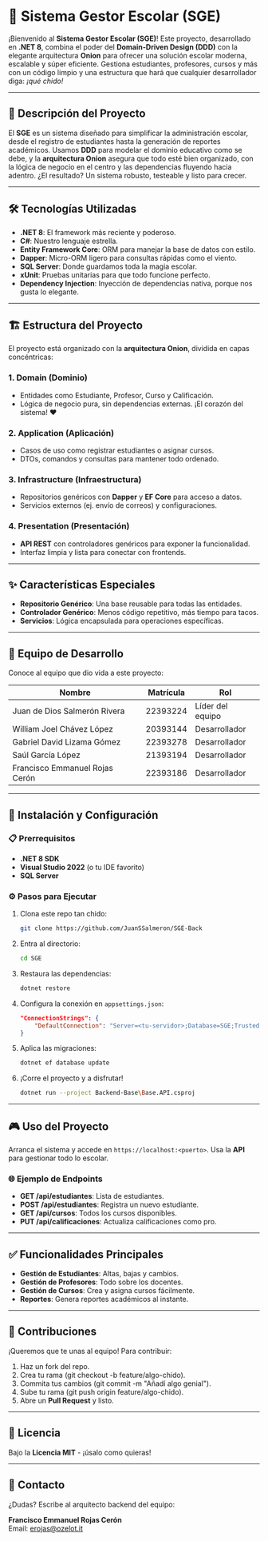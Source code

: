 # 🌟 Sistema Gestor Escolar (SGE)

¡Bienvenido al **Sistema Gestor Escolar (SGE)**! Este proyecto, desarrollado en **.NET 8**, combina el poder del **Domain-Driven Design (DDD)** con la elegante arquitectura **Onion** para ofrecer una solución escolar moderna, escalable y súper eficiente. Gestiona estudiantes, profesores, cursos y más con un código limpio y una estructura que hará que cualquier desarrollador diga: _¡qué chido!_

---

## 📝 Descripción del Proyecto

El **SGE** es un sistema diseñado para simplificar la administración escolar, desde el registro de estudiantes hasta la generación de reportes académicos. Usamos **DDD** para modelar el dominio educativo como se debe, y la **arquitectura Onion** asegura que todo esté bien organizado, con la lógica de negocio en el centro y las dependencias fluyendo hacia adentro. ¿El resultado? Un sistema robusto, testeable y listo para crecer.

---

## 🛠 Tecnologías Utilizadas

- **.NET 8**: El framework más reciente y poderoso.
- **C#**: Nuestro lenguaje estrella.
- **Entity Framework Core**: ORM para manejar la base de datos con estilo.
- **Dapper**: Micro-ORM ligero para consultas rápidas como el viento.
- **SQL Server**: Donde guardamos toda la magia escolar.
- **xUnit**: Pruebas unitarias para que todo funcione perfecto.
- **Dependency Injection**: Inyección de dependencias nativa, porque nos gusta lo elegante.

---

## 🏗 Estructura del Proyecto

El proyecto está organizado con la **arquitectura Onion**, dividida en capas concéntricas:

### 1. **Domain (Dominio)**

- Entidades como Estudiante, Profesor, Curso y Calificación.
- Lógica de negocio pura, sin dependencias externas. ¡El corazón del sistema! ❤️

### 2. **Application (Aplicación)**

- Casos de uso como registrar estudiantes o asignar cursos.
- DTOs, comandos y consultas para mantener todo ordenado.

### 3. **Infrastructure (Infraestructura)**

- Repositorios genéricos con **Dapper** y **EF Core** para acceso a datos.
- Servicios externos (ej. envío de correos) y configuraciones.

### 4. **Presentation (Presentación)**

- **API REST** con controladores genéricos para exponer la funcionalidad.
- Interfaz limpia y lista para conectar con frontends.

---

## ✨ Características Especiales

- **Repositorio Genérico**: Una base reusable para todas las entidades.
- **Controlador Genérico**: Menos código repetitivo, más tiempo para tacos.
- **Servicios**: Lógica encapsulada para operaciones específicas.

---

## 👥 Equipo de Desarrollo

Conoce al equipo que dio vida a este proyecto:

| Nombre                         | Matrícula | Rol              |
| ------------------------------ | --------- | ---------------- |
| Juan de Dios Salmerón Rivera   | 22393224  | Líder del equipo |
| William Joel Chávez López      | 20393144  | Desarrollador    |
| Gabriel David Lizama Gómez     | 22393278  | Desarrollador    |
| Saúl García López              | 21393194  | Desarrollador    |
| Francisco Emmanuel Rojas Cerón | 22393186  | Desarrollador    |

---

## 🚀 Instalación y Configuración

### 📋 Prerrequisitos

- **.NET 8 SDK**
- **Visual Studio 2022** (o tu IDE favorito)
- **SQL Server**

### ⚙ Pasos para Ejecutar

1. Clona este repo tan chido:

   ```bash
   git clone https://github.com/JuanSSalmeron/SGE-Back
   ```

2. Entra al directorio:

   ```bash
   cd SGE
   ```

3. Restaura las dependencias:

   ```bash
   dotnet restore
   ```

4. Configura la conexión en `appsettings.json`:

   ```json
   "ConnectionStrings": {
       "DefaultConnection": "Server=<tu-servidor>;Database=SGE;Trusted_Connection=True;"
   }
   ```

5. Aplica las migraciones:

   ```bash
   dotnet ef database update
   ```

6. ¡Corre el proyecto y a disfrutar!
   ```bash
   dotnet run --project Backend-Base\Base.API.csproj
   ```

---

## 🎮 Uso del Proyecto

Arranca el sistema y accede en `https://localhost:<puerto>`. Usa la **API** para gestionar todo lo escolar.

### 🌐 Ejemplo de Endpoints

- **GET /api/estudiantes**: Lista de estudiantes.
- **POST /api/estudiantes**: Registra un nuevo estudiante.
- **GET /api/cursos**: Todos los cursos disponibles.
- **PUT /api/calificaciones**: Actualiza calificaciones como pro.

---

## ✅ Funcionalidades Principales

- **Gestión de Estudiantes**: Altas, bajas y cambios.
- **Gestión de Profesores**: Todo sobre los docentes.
- **Gestión de Cursos**: Crea y asigna cursos fácilmente.
- **Reportes**: Genera reportes académicos al instante.

---

## 🤝 Contribuciones

¡Queremos que te unas al equipo! Para contribuir:

1. Haz un fork del repo.
2. Crea tu rama (git checkout -b feature/algo-chido).
3. Commita tus cambios (git commit -m "Añadí algo genial").
4. Sube tu rama (git push origin feature/algo-chido).
5. Abre un **Pull Request** y listo.

---

## 📜 Licencia

Bajo la **Licencia MIT** - ¡úsalo como quieras!

---

## 📧 Contacto

¿Dudas? Escribe al arquitecto backend del equipo:

**Francisco Emmanuel Rojas Cerón**  
Email: [erojas@ozelot.it](mailto:erojas@ozelot.it)
